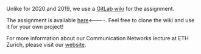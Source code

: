 Unlike for 2020 and 2019, we use a [GitLab wiki](https://docs.gitlab.com/ee/user/project/wiki/) for the assignment.

The assignment is available [here](https://gitlab.ethz.ch/nsg/public/comm-net-2021-routing-project/-/wikis/home)<----.
Feel free to clone the wiki and use it for your own project!

For more information about our Communication Networks lecture at ETH Zurich, please visit our [website](https://comm-net.ethz.ch/).
